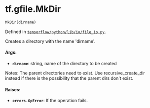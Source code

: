 <div itemscope itemtype="http://developers.google.com/ReferenceObject">
<meta itemprop="name" content="tf.gfile.MkDir" />
</div>

# tf.gfile.MkDir

``` python
MkDir(dirname)
```



Defined in [`tensorflow/python/lib/io/file_io.py`](https://www.tensorflow.org/code/tensorflow/python/lib/io/file_io.py).

Creates a directory with the name 'dirname'.

#### Args:

* <b>`dirname`</b>: string, name of the directory to be created

Notes:
  The parent directories need to exist. Use recursive_create_dir instead if
  there is the possibility that the parent dirs don't exist.


#### Raises:

* <b>`errors.OpError`</b>: If the operation fails.